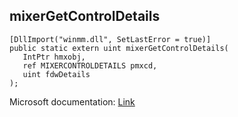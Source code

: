 ## mixerGetControlDetails

```
[DllImport("winmm.dll", SetLastError = true)]
public static extern uint mixerGetControlDetails(
   IntPtr hmxobj,
   ref MIXERCONTROLDETAILS pmxcd,
   uint fdwDetails
);
```

Microsoft documentation: [Link](https://learn.microsoft.com/en-us/windows/win32/api/mmeapi/nf-mmeapi-mixergetcontroldetails)
